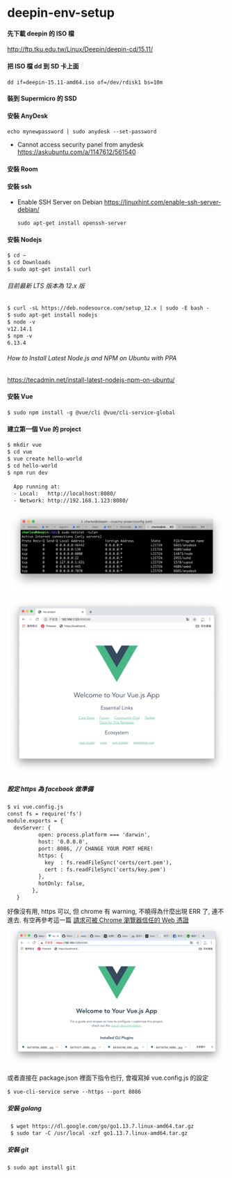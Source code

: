 # deepin-env-setup

#### 先下載 deepin 的 ISO 檔

http://ftp.tku.edu.tw/Linux/Deepin/deepin-cd/15.11/

#### 把 ISO 檔 dd 到 SD 卡上面

    dd if=deepin-15.11-amd64.iso of=/dev/rdisk1 bs=10m

#### 裝到 Supermicro 的 SSD 
#### 安裝 AnyDesk

    echo mynewpassword | sudo anydesk --set-password
    
- Cannot access security panel from anydesk https://askubuntu.com/a/1147612/561540    

#### 安裝 Room
#### 安裝 ssh

- Enable SSH Server on Debian https://linuxhint.com/enable-ssh-server-debian/

      sudo apt-get install openssh-server

#### 安裝 Nodejs

    $ cd ~
    $ cd Downloads
    $ sudo apt-get install curl
    
###### 目前最新 LTS 版本為 12.x 版

    $ curl -sL https://deb.nodesource.com/setup_12.x | sudo -E bash -
    $ sudo apt-get install nodejs
    $ node -v
    v12.14.1
    $ npm -v
    6.13.4
      
###### How to Install Latest Node.js and NPM on Ubuntu with PPA
https://tecadmin.net/install-latest-nodejs-npm-on-ubuntu/

#### 安裝 Vue

    $ sudo npm install -g @vue/cli @vue/cli-service-global
    
#### 建立第一個 Vue 的 project

    $ mkdir vue 
    $ cd vue
    $ vue create hello-world
    $ cd hello-world
    $ npm run dev
    
      App running at:
      - Local:   http://localhost:8080/
      - Network: http://192.168.1.123:8080/
      
 ![](https://github.com/Charles-Hsu/deepin-env-setup/blob/master/netstat-tulpn.png)
 
 ![](https://github.com/Charles-Hsu/deepin-env-setup/blob/master/vue.png)
 
 ##### 設定 https 為 facebook 做準備
 
    $ vi vue.config.js
    const fs = require('fs')
    module.exports = {
	  devServer: {
		      open: process.platform === 'darwin',
		      host: '0.0.0.0',
		      port: 8086, // CHANGE YOUR PORT HERE!
		      https: {
				key  : fs.readFileSync('certs/cert.pem'),
				cert : fs.readFileSync('certs/key.pem')
			  },
		      hotOnly: false,
		    },
       }
       
好像沒有用, https 可以, 但 chrome 有 warning, 不曉得為什麼出現 ERR 了, 連不進去. 有空再參考這一篇 [請求可被 Chrome 瀏覽器信任的 Web 憑證](https://dotblogs.com.tw/yc421206/2019/05/24/mmc_request_web_certificate_from_ca_server_can_trusted_by_chrome_browser)
![](https://github.com/Charles-Hsu/deepin-env-setup/blob/master/vue-https-warning.png)

或者直接在 package.json 裡面下指令也行, 會複寫掉 vue.config.js 的設定

    $ vue-cli-service serve --https --port 8086 
 
 ##### 安裝 golang
 
     $ wget https://dl.google.com/go/go1.13.7.linux-amd64.tar.gz
     $ sudo tar -C /usr/local -xzf go1.13.7.linux-amd64.tar.gz
     
##### 安裝 git

    $ sudo apt install git
    

   
